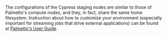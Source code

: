 The configurations of the Cypress staging nodes are similar to those of Palmetto's compute nodes, and they, in fact, share the same home filesystem. Instruction about how to customize your environment (especially important for streaming jobs that drive external applications) can be found at [Palmetto's User Guide](http://citi.clemson.edu/palmetto/pages/userguide.html#first). 
